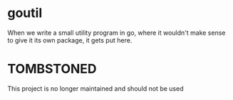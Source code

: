 # goutil

When we write a small utility program in go, where it wouldn't make sense to
give it its own package, it gets put here.

# TOMBSTONED

This project is no longer maintained and should not be used
